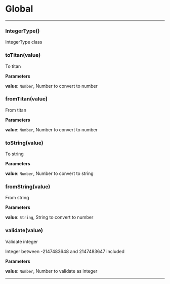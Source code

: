 # Global





* * *

### IntegerType() 

IntegerType class



### toTitan(value) 

To titan

**Parameters**

**value**: `Number`, Number to convert to number



### fromTitan(value) 

From titan

**Parameters**

**value**: `Number`, Number to convert to number



### toString(value) 

To string

**Parameters**

**value**: `Number`, Number to convert to string



### fromString(value) 

From string

**Parameters**

**value**: `String`, String to convert to number



### validate(value) 

Validate integer

Integer between -2147483648 and 2147483647 included

**Parameters**

**value**: `Number`, Number to validate as integer




* * *










